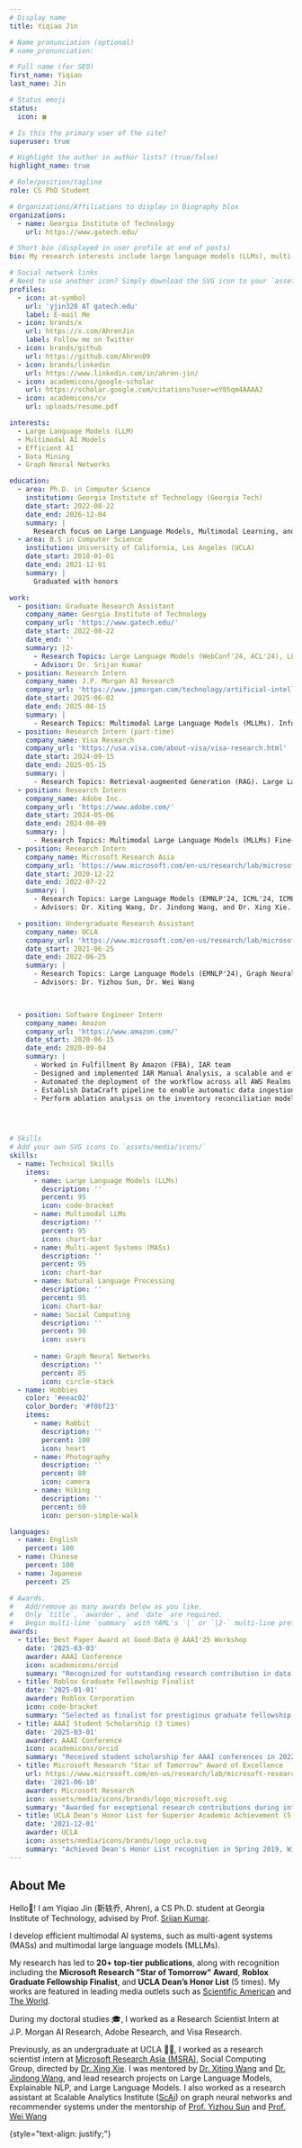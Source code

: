 ```yaml
---
# Display name
title: Yiqiao Jin

# Name pronunciation (optional)
# name_pronunciation: 

# Full name (for SEO)
first_name: Yiqiao
last_name: Jin

# Status emoji
status:
  icon: 🍀

# Is this the primary user of the site?
superuser: true

# Highlight the author in author lists? (true/false)
highlight_name: true

# Role/position/tagline
role: CS PhD Student

# Organizations/Affiliations to display in Biography blox
organizations:
  - name: Georgia Institute of Technology
    url: https://www.gatech.edu/

# Short bio (displayed in user profile at end of posts)
bio: My research interests include large language models (LLMs), multi-agent systems (MASs), and multimodal models.

# Social network links
# Need to use another icon? Simply download the SVG icon to your `assets/media/icons/` folder.
profiles:
  - icon: at-symbol
    url: 'yjin328 AT gatech.edu'
    label: E-mail Me
  - icon: brands/x
    url: https://x.com/AhrenJin
    label: Follow me on Twitter
  - icon: brands/github
    url: https://github.com/Ahren09
  - icon: brands/linkedin
    url: https://www.linkedin.com/in/ahren-jin/
  - icon: academicons/google-scholar
    url: https://scholar.google.com/citations?user=eY85qm4AAAAJ
  - icon: academicons/cv
    url: uploads/resume.pdf

interests:
  - Large Language Models (LLM)
  - Multimodal AI Models
  - Efficient AI
  - Data Mining
  - Graph Neural Networks

education:
  - area: Ph.D. in Computer Science
    institution: Georgia Institute of Technology (Georgia Tech)
    date_start: 2022-08-22
    date_end: 2026-12-04
    summary: |
      Research focus on Large Language Models, Multimodal Learning, and Social Computing
  - area: B.S in Computer Science
    institution: University of California, Los Angeles (UCLA)
    date_start: 2018-01-01
    date_end: 2021-12-01
    summary: |
      Graduated with honors

work:
  - position: Graduate Research Assistant
    company_name: Georgia Institute of Technology
    company_url: 'https://www.gatech.edu/'
    date_start: 2022-08-22
    date_end: ''
    summary: |2-
      - Research Topics: Large Language Models (WebConf'24, ACL'24), LLM Safety (), Multimodal Models (ACL'24), Recommender Systems and Dynamic Graph Mining (KDD'23), Social Network Analysis (CIKM'24, KDD'23), Fair Graph Mining (CIKM'24).
      - Advisor: Dr. Srijan Kumar
  - position: Research Intern
    company_name: J.P. Morgan AI Research
    company_url: 'https://www.jpmorgan.com/technology/artificial-intelligence'
    date_start: 2025-06-02
    date_end: 2025-08-15
    summary: |
      - Research Topics: Multimodal Large Language Models (MLLMs). Infographics Understanding.
  - position: Research Intern (part-time)
    company_name: Visa Research
    company_url: 'https://usa.visa.com/about-visa/visa-research.html'
    date_start: 2024-09-15
    date_end: 2025-05-15
    summary: |
      - Research Topics: Retrieval-augmented Generation (RAG). Large Language Models (LLMs). Efficient AI.
  - position: Research Intern
    company_name: Adobe Inc.
    company_url: 'https://www.adobe.com/'
    date_start: 2024-05-06
    date_end: 2024-08-09
    summary: |
      - Research Topics: Multimodal Large Language Models (MLLMs) Fine-tuning, Web UI and Video Tutorial Understanding.
  - position: Research Intern
    company_name: Microsoft Research Asia
    company_url: 'https://www.microsoft.com/en-us/research/lab/microsoft-research-asia/groups/'
    date_start: 2020-12-22
    date_end: 2022-07-22
    summary: |
      - Research Topics: Large Language Models (EMNLP'24, ICML'24, ICML'23, AAAI'23), LLM Agents (EMNLP'24, ICML'24), Scientometric Analysis (In preparation for NAACL'25), Computational Social Science, Misinformation Detection (KDD'22, AAAI'22), Few-shot Learning (ACL'24, AAAI'23), Explainable AI (AAAI'22).
      - Advisors: Dr. Xiting Wang, Dr. Jindong Wang, and Dr. Xing Xie.

  - position: Undergraduate Research Assistant
    company_name: UCLA
    company_url: 'https://www.microsoft.com/en-us/research/lab/microsoft-research-asia/groups/'
    date_start: 2021-06-25
    date_end: 2022-06-25
    summary: |
      - Research Topics: Large Language Models (EMNLP'24), Graph Neural Networks and Data Mining (WWW'23), LLM Fine-tuning (Under Review at KDD'25), Recommender Systems (WWW'23).
      - Advisors: Dr. Yizhou Sun, Dr. Wei Wang


      
  - position: Software Engineer Intern
    company_name: Amazon
    company_url: 'https://www.amazon.com/'
    date_start: 2020-06-15
    date_end: 2020-09-04
    summary: |
      - Worked in Fulfillment By Amazon (FBA), IAR team
      - Designed and implemented IAR Manual Analysis, a scalable and efficient workflow using AWS Step Functions and AWS Lambda. This service automates the aggregation of data points from multiple sources like Amazon S3 and DynamoDB for SageMaker ML model training, handling over 16,000 requests per summary stage;
      - Automated the deployment of the workflow across all AWS Realms (EU/FE/NA) through CloudFormation;
      - Establish DataCraft pipeline to enable automatic data ingestion from DynamoDB into the Andes dataset catalog, promoting broader internal adoption of these datasets for cross-functional teams and enhancing data accessibility;
      - Perform ablation analysis on the inventory reconciliation model, identifying key performance bottlenecks and optimizing model performance  


      

# Skills
# Add your own SVG icons to `assets/media/icons/`
skills:
  - name: Technical Skills
    items:
      - name: Large Language Models (LLMs)
        description: ''
        percent: 95
        icon: code-bracket
      - name: Multimodal LLMs
        description: ''
        percent: 95
        icon: chart-bar
      - name: Multi-agent Systems (MASs)
        description: ''
        percent: 95
        icon: chart-bar
      - name: Natural Language Processing
        description: ''
        percent: 95
        icon: chart-bar
      - name: Social Computing
        description: ''
        percent: 90
        icon: users
      
      - name: Graph Neural Networks
        description: ''
        percent: 85
        icon: circle-stack
  - name: Hobbies
    color: '#eeac02'
    color_border: '#f0bf23'
    items:
      - name: Rabbit
        description: ''
        percent: 100
        icon: heart
      - name: Photography
        description: ''
        percent: 80
        icon: camera
      - name: Hiking
        description: ''
        percent: 60
        icon: person-simple-walk

languages:
  - name: English
    percent: 100
  - name: Chinese
    percent: 100
  - name: Japanese
    percent: 25

# Awards.
#   Add/remove as many awards below as you like.
#   Only `title`, `awarder`, and `date` are required.
#   Begin multi-line `summary` with YAML's `|` or `|2-` multi-line prefix and indent 2 spaces below.
awards:
  - title: Best Paper Award at Good-Data @ AAAI'25 Workshop
    date: '2025-03-03'
    awarder: AAAI Conference
    icon: academicons/orcid
    summary: "Recognized for outstanding research contribution in data quality and AI systems."
  - title: Roblox Graduate Fellowship Finalist
    date: '2025-01-01'
    awarder: Roblox Corporation
    icon: code-bracket
    summary: "Selected as finalist for prestigious graduate fellowship supporting innovative research in AI and gaming."
  - title: AAAI Student Scholarship (3 times)
    date: '2025-03-01'
    awarder: AAAI Conference
    icon: academicons/orcid
    summary: "Received student scholarship for AAAI conferences in 2022, 2023, and 2025."
  - title: Microsoft Research "Star of Tomorrow" Award of Excellence
    url: https://www.microsoft.com/en-us/research/lab/microsoft-research-asia/
    date: '2021-06-10'
    awarder: Microsoft Research
    icon: assets/media/icons/brands/logo_microsoft.svg
    summary: "Awarded for exceptional research contributions during internship at Microsoft Research Asia."
  - title: UCLA Dean's Honor List for Superior Academic Achievement (5 times)
    date: '2021-12-01'
    awarder: UCLA
    icon: assets/media/icons/brands/logo_ucla.svg
    summary: "Achieved Dean's Honor List recognition in Spring 2019, Winter 2020, Spring 2020, Winter 2021, and Spring 2021."
---
```


## About Me

Hello👋! I am Yiqiao Jin (靳轶乔, Ahren), a CS Ph.D. student at Georgia Institute of Technology, advised by Prof. [Srijan Kumar](https://cc.gatech.edu/~srijan/). 

I develop efficient multimodal AI systems, such as multi-agent systems (MASs) and multimodal large language models (MLLMs). 


My research has led to <b>20+ top-tier publications</b>, along with recognition including the <b>Microsoft Research "Star of Tomorrow" Award</b>, <b>Roblox Graduate Fellowship Finalist</b>, and <b>UCLA Dean’s Honor List</b> (5 times). My works are featured in leading media outlets such as <a href="https://www.scientificamerican.com/article/chatbots-medical-questions-language/">Scientific American</a> and <a href="https://theworld.org/segments/2024/04/04/chatbots-making-mistakes-when-translating-medical-advice-in-some-languages"> The World</a>.

During my doctoral studies 🎓, I worked as a Research Scientist Intern at J.P. Morgan AI Research, Adobe Research, and Visa Research.

Previously, as an undergraduate at UCLA 🧑‍💻, I worked as a research scientist intern at [Microsoft Research Asia (MSRA)](https://www.microsoft.com/en-us/research/lab/microsoft-research-asia/groups/), Social Computing Group, directed by [Dr. Xing Xie](https://scholar.google.com/citations?user=5EQfAFIAAAAJ). I was mentored by [Dr. Xiting Wang](https://scholar.google.com/citations?hl=zh-CN&user=urC8meQAAAAJ) and [Dr. Jindong Wang](https://jd92.wang/), and lead research projects on Large Language Models, Explainable NLP, and Large Language Models. I also worked as a research assistant at Scalable Analytics Institute ([ScAi](https://scai.cs.ucla.edu/)) on graph neural networks and recommender systems under the mentorship of [Prof. Yizhou Sun](http://web.cs.ucla.edu/~yzsun/) and [Prof. Wei Wang](http://web.cs.ucla.edu/~weiwang/)

{style="text-align: justify;"}

